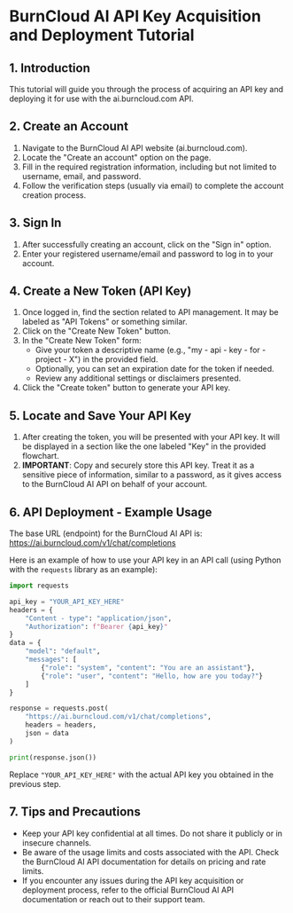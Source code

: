 # BurnCloud AI API Key Acquisition and Deployment Tutorial

## 1. Introduction
This tutorial will guide you through the process of acquiring an API key and deploying it for use with the ai.burncloud.com API.

## 2. Create an Account
1. Navigate to the BurnCloud AI API website (ai.burncloud.com).
2. Locate the "Create an account" option on the page.
3. Fill in the required registration information, including but not limited to username, email, and password.
4. Follow the verification steps (usually via email) to complete the account creation process.

## 3. Sign In
1. After successfully creating an account, click on the "Sign in" option.
2. Enter your registered username/email and password to log in to your account.

## 4. Create a New Token (API Key)
1. Once logged in, find the section related to API management. It may be labeled as "API Tokens" or something similar.
2. Click on the "Create New Token" button.
3. In the "Create New Token" form:
    - Give your token a descriptive name (e.g., "my - api - key - for - project - X") in the provided field.
    - Optionally, you can set an expiration date for the token if needed.
    - Review any additional settings or disclaimers presented.
4. Click the "Create token" button to generate your API key.

## 5. Locate and Save Your API Key
1. After creating the token, you will be presented with your API key. It will be displayed in a section like the one labeled "Key" in the provided flowchart.
2. **IMPORTANT**: Copy and securely store this API key. Treat it as a sensitive piece of information, similar to a password, as it gives access to the BurnCloud AI API on behalf of your account.

## 6. API Deployment - Example Usage
The base URL (endpoint) for the BurnCloud AI API is: https://ai.burncloud.com/v1/chat/completions

Here is an example of how to use your API key in an API call (using Python with the `requests` library as an example):

```python
import requests

api_key = "YOUR_API_KEY_HERE"
headers = {
    "Content - type": "application/json",
    "Authorization": f"Bearer {api_key}"
}
data = {
    "model": "default",
    "messages": [
        {"role": "system", "content": "You are an assistant"},
        {"role": "user", "content": "Hello, how are you today?"}
    ]
}

response = requests.post(
    "https://ai.burncloud.com/v1/chat/completions",
    headers = headers,
    json = data
)

print(response.json())
```

Replace `"YOUR_API_KEY_HERE"` with the actual API key you obtained in the previous step.

## 7. Tips and Precautions
- Keep your API key confidential at all times. Do not share it publicly or in insecure channels.
- Be aware of the usage limits and costs associated with the API. Check the BurnCloud AI API documentation for details on pricing and rate limits.
- If you encounter any issues during the API key acquisition or deployment process, refer to the official BurnCloud AI API documentation or reach out to their support team. 